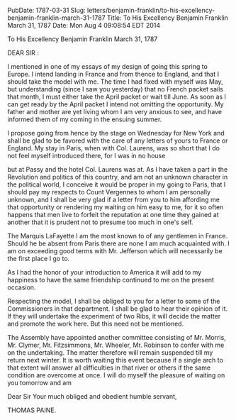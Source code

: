 PubDate: 1787-03-31
Slug: letters/benjamin-franklin/to-his-excellency-benjamin-franklin-march-31-1787
Title: To His Excellency Benjamin Franklin  March 31, 1787
Date: Mon Aug  4 09:08:54 EDT 2014

   To His Excellency Benjamin Franklin  March 31, 1787

   DEAR SIR :

   I mentioned in one of my essays of my design of going this spring to
   Europe. I intend landing in France and from thence to England, and that I
   should take the model with me. The time I had fixed with myself was May,
   but understanding (since I saw you yesterday) that no French packet sails
   that month, I must either take the April packet or wait till June. As soon
   as I can get ready by the April packet I intend not omitting the
   opportunity. My father and mother are yet living whom I am very anxious to
   see, and have informed them of my coming in the ensuing summer.

   I propose going from hence by the stage on Wednesday for New York and
   shall be glad to be favored with the care of any letters of yours to
   France or England. My stay in Paris, when with Col. Laurens, was so short
   that I do not feel myself introduced there, for I was in no house

   but at Passy and the hotel Col. Laurens was at. As I have taken a part in
   the Revolution and politics of this country, and am not an unknown
   character in the political world, I conceive it would be proper in my
   going to Paris, that I should pay my respects to Count Vergennes to whom I
   am personally unknown, and I shall be very glad if a letter from you to
   him affording me that opportunity or rendering my waiting on him easy to
   me, for it so often happens that men live to forfeit the reputation at one
   time they gained at another that it is prudent not to presume too much in
   one's self.

   The Marquis LaFayette I am the most known to of any gentlemen in France.
   Should he be absent from Paris there are none I am much acquainted with. I
   am on exceeding good terms with Mr. Jefferson which will necessarily be
   the first place I go to.

   As I had the honor of your introduction to America it will add to my
   happiness to have the same friendship continued to me on the present
   occasion.

   Respecting the model, I shall be obliged to you for a letter to some of
   the Commissioners in that department. I shall be glad to hear their
   opinion of it. If they will undertake the experiment of two Ribs, it will
   decide the matter and promote the work here. But this need not be
   mentioned.

   The Assembly have appointed another committee consisting of Mr. Morris,
   Mr. Clymer, Mr. Fitzsimmons, Mr. Wheeler, Mr. Robinson to confer with me
   on the undertaking. The matter therefore will remain suspended till my
   return next winter. It is worth waiting this event because if a single
   arch to that extent will answer all difficulties in that river or others
   if the same condition are overcome at once. I will do myself the pleasure
   of waiting on you tomorrow and am

   Dear Sir Your much obliged and obedient humble servant,

   THOMAS PAINE.

    
